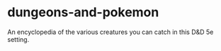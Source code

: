 # dungeons-and-pokemon
An encyclopedia of the various creatures you can catch in this D&amp;D 5e setting.
